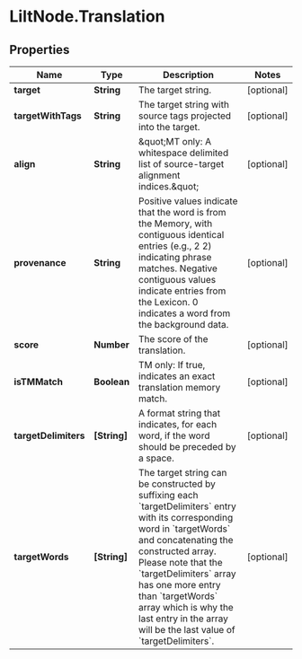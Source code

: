 # LiltNode.Translation

## Properties

Name | Type | Description | Notes
------------ | ------------- | ------------- | -------------
**target** | **String** | The target string. | [optional] 
**targetWithTags** | **String** | The target string with source tags projected into the target. | [optional] 
**align** | **String** | \&quot;MT only: A whitespace delimited list of source-target alignment indices.\&quot;  | [optional] 
**provenance** | **String** | Positive values indicate that the word is from the Memory, with contiguous identical entries (e.g., 2 2) indicating phrase matches. Negative contiguous values indicate entries from the Lexicon. 0 indicates a word from the background data.  | [optional] 
**score** | **Number** | The score of the translation. | [optional] 
**isTMMatch** | **Boolean** | TM only: If true, indicates an exact translation memory match. | [optional] 
**targetDelimiters** | **[String]** | A format string that indicates, for each word, if the word should be preceded by a space. | [optional] 
**targetWords** | **[String]** | The target string can be constructed by suffixing each &#x60;targetDelimiters&#x60; entry with its corresponding word in &#x60;targetWords&#x60; and concatenating the constructed array. Please note that the &#x60;targetDelimiters&#x60; array has one more entry than &#x60;targetWords&#x60; array which is why the last entry in the array will be the last value of &#x60;targetDelimiters&#x60;.  | [optional] 


